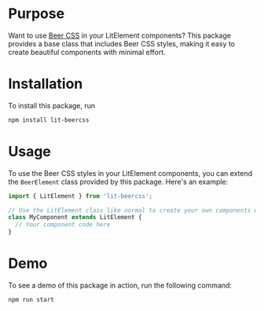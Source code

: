 # Purpose

Want to use [Beer CSS](https://www.beercss.com/) in your LitElement components? This package provides a base class that includes Beer CSS styles, making it easy to create beautiful components with minimal effort.

# Installation

To install this package, run

```bash
npm install lit-beercss
```

# Usage

To use the Beer CSS styles in your LitElement components, you can extend the `BeerElement` class provided by this package. Here's an example:

```javascript
import { LitElement } from 'lit-beercss';

// Use the LitElement class like normal to create your own components with Beer CSS styles.
class MyComponent extends LitElement {
  // Your component code here
}
```

# Demo

To see a demo of this package in action, run the following command:

```bash
npm run start
```